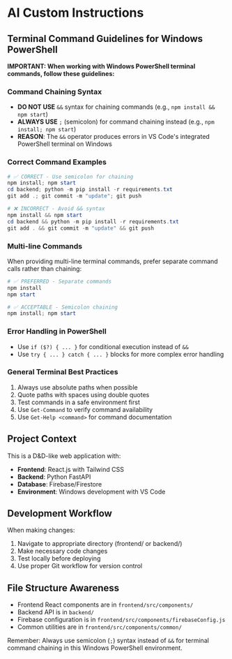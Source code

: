 # AI Custom Instructions

## Terminal Command Guidelines for Windows PowerShell

**IMPORTANT: When working with Windows PowerShell terminal commands, follow these guidelines:**

### Command Chaining Syntax
- **DO NOT USE** `&&` syntax for chaining commands (e.g., `npm install && npm start`)
- **ALWAYS USE** `;` (semicolon) for command chaining instead (e.g., `npm install; npm start`)
- **REASON**: The `&&` operator produces errors in VS Code's integrated PowerShell terminal on Windows

### Correct Command Examples
```powershell
# ✅ CORRECT - Use semicolon for chaining
npm install; npm start
cd backend; python -m pip install -r requirements.txt
git add .; git commit -m "update"; git push

# ❌ INCORRECT - Avoid && syntax
npm install && npm start
cd backend && python -m pip install -r requirements.txt
git add . && git commit -m "update" && git push
```

### Multi-line Commands
When providing multi-line terminal commands, prefer separate command calls rather than chaining:
```powershell
# ✅ PREFERRED - Separate commands
npm install
npm start

# ✅ ACCEPTABLE - Semicolon chaining
npm install; npm start
```

### Error Handling in PowerShell
- Use `if ($?) { ... }` for conditional execution instead of `&&`
- Use `try { ... } catch { ... }` blocks for more complex error handling

### General Terminal Best Practices
1. Always use absolute paths when possible
2. Quote paths with spaces using double quotes
3. Test commands in a safe environment first
4. Use `Get-Command` to verify command availability
5. Use `Get-Help <command>` for command documentation

## Project Context
This is a D&D-like web application with:
- **Frontend**: React.js with Tailwind CSS
- **Backend**: Python FastAPI
- **Database**: Firebase/Firestore
- **Environment**: Windows development with VS Code

## Development Workflow
When making changes:
1. Navigate to appropriate directory (frontend/ or backend/)
2. Make necessary code changes
3. Test locally before deploying
4. Use proper Git workflow for version control

## File Structure Awareness
- Frontend React components are in `frontend/src/components/`
- Backend API is in `backend/`
- Firebase configuration is in `frontend/src/components/firebaseConfig.js`
- Common utilities are in `frontend/src/components/common/`

Remember: Always use semicolon (`;`) syntax instead of `&&` for terminal command chaining in this Windows PowerShell environment.